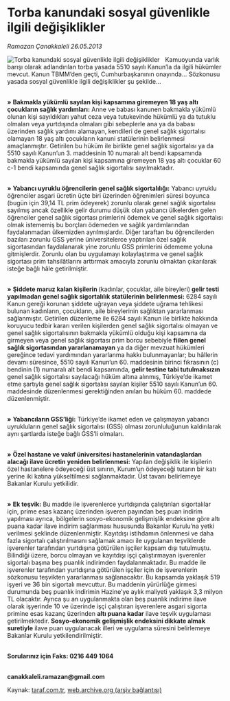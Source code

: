 # Torba kanundaki sosyal güvenlikle ilgili değişiklikler

*Ramazan Çanakkaleli 26.05.2013*

<div class="yazi"><img align="left" alt="Torba kanundaki sosyal güvenlikle ilgili değişiklikler" border="0" src="http://www.taraf.com.tr/fotoraflar/makaleler/torba-kanundaki-sosyal-guvenlikle-ilgili_6071_orijinal.jpg" style="border-right-width:10px; border-color:#FFFFFF"/><p>Kamuoyunda varlık barışı olarak adlandırılan torba yasada 5510 sayılı Kanun’la da ilgili hükümler mevcut. Kanun TBMM’den geçti, Cumhurbaşkanının onayında... Sözkonusu yasada sosyal güvenlikle ilgili değişiklikler şu şekilde...</p>
<p><b><br/>»</b> <b>Bakmakla yükümlü sayılan kişi kapsamına giremeyen 18 yaş altı çocukların sağlık yardımları:</b> Anne ve babası kanunen bakmakla yükümlü olunan kişi sayıldıkları yahut ceza veya tutukevinde hükümlü ya da tutuklu olmaları veya yurtdışında olmaları gibi sebeplerle ana ya da babası üzerinden sağlık yardımı alamayan, kendileri de genel sağlık sigortalısı olamayan 18 yaş altı çocukların kanuni statülerinin belirlenmesi amaçlanmıştır. Getirilen bu hüküm ile birlikte genel sağlık sigortalısı ya da 5510 sayılı Kanun’un 3. maddesinin 10 numaralı alt bendi kapsamında bakmakla yükümlü sayılan kişi kapsamına giremeyen 18 yaş altı çocuklar 60 c-1 bendi kapsamında genel sağlık sigortalısı sayılmaktadır.</p>
<p><b><br/>»</b> <b>Yabancı uyruklu öğrencilerin genel sağlık sigortalılığı:</b> Yabancı uyruklu öğrenciler asgari ücretin üçte biri üzerinden öğrenimleri süresi boyunca (bugün için 39,14 TL prim ödeyerek) zorunlu olarak genel sağlık sigortalısı sayılmış ancak özellikle gelir durumu düşük olan yabancı ülkelerden gelen öğrenciler genel sağlık sigortası primlerini ödemek ve genel sağlık sigortalısı olmak istememiş bu borçları ödemeden ve sağlık yardımlarından faydalanmadan ülkemizden ayrılmışlardır. Diğer taraftan bu öğrencilerden bazıları zorunlu GSS yerine üniversitelerce yaptırılan özel sağlık sigortasından faydalanarak yine zorunlu GSS primlerini ödememe yoluna gitmişlerdir. Zorunlu olan bu uygulamayı kolaylaştırma ve genel sağlık sigortası prim tahsilâtlarını arttırmak amacıyla zorunlu olmaktan çıkarılarak isteğe bağlı hâle getirilmiştir.</p>
<p><b><br/>»</b> <b>Şiddete maruz kalan kişilerin </b>(kadınlar, çocuklar, aile bireyleri)<b> gelir testi yapılmadan genel sağlık sigortalılık statülerinin belirlenmesi:</b> 6284 sayılı Kanun gereği korunan şiddete uğrayan veya şiddete uğrama tehlikesi bulunan kadınların, çocukların, aile bireylerinin sağlıktan yararlanması sağlanmıştır. Getirilen düzenleme ile 6284 sayılı Kanun ile birlikte hakkında koruyucu tedbir kararı verilen kişilerden genel sağlık sigortalısı olmayan ve genel sağlık sigortalısının bakmakla yükümlü olduğu kişi kapsamına da girmeyen veya genel sağlık sigortası prim borcu sebebiyle <b>fiilen genel sağlık sigortasından yararlanamayan</b> ya da diğer mevzuat hükümleri gereğince tedavi yardımından yararlanma hakkı bulunmayanlar; bu hâllerin devamı süresince, 5510 sayılı Kanun’un 60. maddesinin birinci fıkrasının (c) bendinin (1) numaralı alt bendi kapsamında, <b>gelir testine tabi tutulmaksızın</b> genel sağlık sigortalısı sayılacağı hüküm altına alınmış, Türkiye’de ikamet etme şartıyla genel sağlık sigortalısı sayılan kişiler 5510 sayılı Kanun’un 60. maddesinde düzenlenmesi gerektiğinden anılan bu hüküm 60. maddede düzenlenmiştir.</p>
<p><b><br/>»</b> <b>Yabancıların GSS’liği:</b> Türkiye’de ikamet eden ve çalışmayan yabancı uyrukluların genel sağlık sigortalısı (GSS) olması zorunluluğunun kaldırılarak aynı şartlarda isteğe bağlı GSS’li olmaları. </p>
<p><b><br/>»</b> <b>Özel hastane ve vakıf üniversitesi hastanelerinin vatandaşlardan alacağı ilave ücretin yeniden belirlenmesi:</b> Yapılan değişiklik ile kişilerin özel hastanelere ödeyeceği üst sınırın, Kurum’un ödeyeceği tutarın bir katı yerine iki katına yükseltilmesi sağlanmaktadır. Üst tavanı belirlemeye Bakanlar Kurulu yetkilidir.</p>
<p><b><br/>»</b> <b>Ek teşvik:</b> Bu madde ile işverenlerce yurtdışında çalıştırılan sigortalılar için, prime esas kazanç üzerinden işveren payından beş puan indirim yapılması ayrıca, bölgelerin sosyo-ekonomik gelişmişlik endeksine göre altı puana kadar ilave indirim sağlanması hususunda Bakanlar Kurulu’na yetki verilmesi şeklinde düzenlenmiştir. Kayıtdışı istihdamın önlenmesi ve daha fazla sigortalı çalıştırılmasını sağlamak amacı ile uygulanan teşviklerde işverenler tarafından yurtdışına götürülen işçiler kapsam dışı tutulmuştu. Bilindiği üzere, borcu olmayan ve kayıtdışı işçi çalıştırmayan işverenler sigortalı başına beş puanlık indirimden faydalanmaktadır. Bu madde ile işverenler tarafından yurtdışına götürülen işçiler için de işverenlerin sözkonusu teşvikten yararlanması sağlanacaktır. Bu kapsamda yaklaşık 519 işyeri ve 36 bin sigortalı mevcuttur. Bu maddenin yürürlüğe girmesi durumunda beş puanlık indirimin Hazine’ye aylık maliyeti yaklaşık 3,3 milyon TL olacaktır. Ayrıca şu an uygulanmakta olan beş puanlık indirime ilave olarak işyerinde 10 ve üzerinde işçi çalıştıran işverenlere asgari sigorta primine esas kazanç üzerinden <b>altı puana kadar</b> ilave teşvik uygulaması getirilmektedir. <b>Sosyo-ekonomik gelişmişlik endeksini dikkate almak suretiyle</b> ilave puan uygulanacak illeri ve uygulama süresini belirlemeye Bakanlar Kurulu yetkilendirilmiştir.</p>
<p><b><br/>Sorularınız için Faks: 0216 449 1064</b></p><b>
<p><br/>canakkaleli.ramazan@gmail.com</p>
</b>
</div>

Kaynak: [taraf.com.tr](http://www.taraf.com.tr:80/ramazan-canakkaleli/makale-torba-kanundaki-sosyal-guvenlikle-ilgili.htm), [web.archive.org (arşiv bağlantısı)](http://web.archive.org/web/20130731032350/http://www.taraf.com.tr:80/ramazan-canakkaleli/makale-torba-kanundaki-sosyal-guvenlikle-ilgili.htm)
